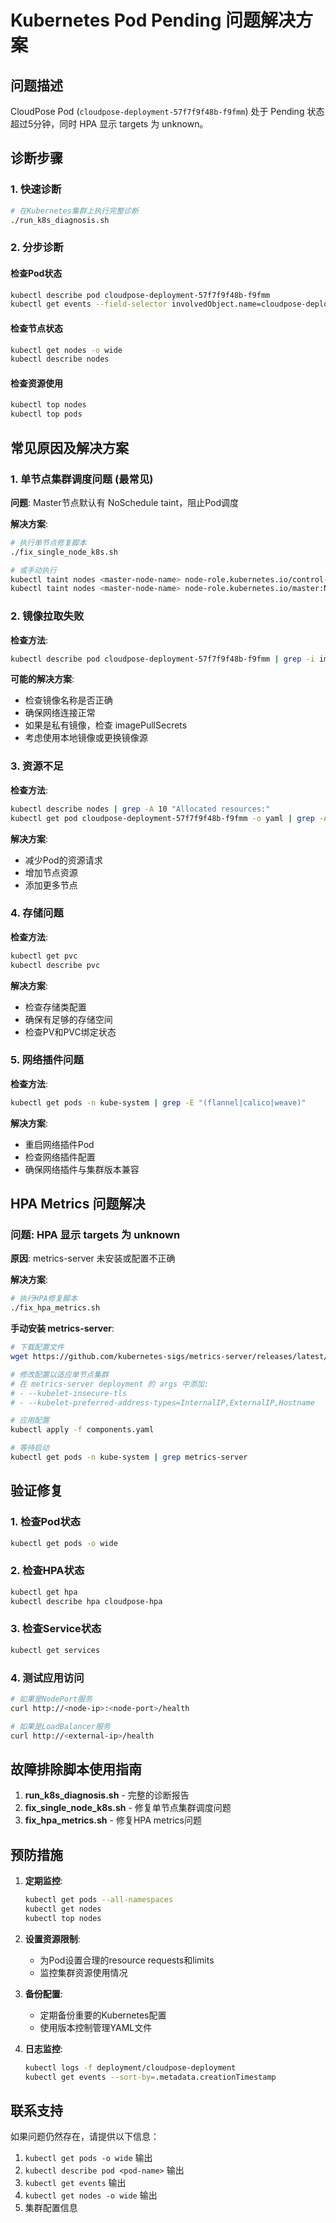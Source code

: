 # Kubernetes Pod Pending 问题解决方案

## 问题描述

CloudPose Pod (`cloudpose-deployment-57f7f9f48b-f9fmm`) 处于 Pending 状态超过5分钟，同时 HPA 显示 targets 为 unknown。

## 诊断步骤

### 1. 快速诊断

```bash
# 在Kubernetes集群上执行完整诊断
./run_k8s_diagnosis.sh
```

### 2. 分步诊断

#### 检查Pod状态
```bash
kubectl describe pod cloudpose-deployment-57f7f9f48b-f9fmm
kubectl get events --field-selector involvedObject.name=cloudpose-deployment-57f7f9f48b-f9fmm
```

#### 检查节点状态
```bash
kubectl get nodes -o wide
kubectl describe nodes
```

#### 检查资源使用
```bash
kubectl top nodes
kubectl top pods
```

## 常见原因及解决方案

### 1. 单节点集群调度问题 (最常见)

**问题**: Master节点默认有 NoSchedule taint，阻止Pod调度

**解决方案**:
```bash
# 执行单节点修复脚本
./fix_single_node_k8s.sh

# 或手动执行
kubectl taint nodes <master-node-name> node-role.kubernetes.io/control-plane:NoSchedule-
kubectl taint nodes <master-node-name> node-role.kubernetes.io/master:NoSchedule-
```

### 2. 镜像拉取失败

**检查方法**:
```bash
kubectl describe pod cloudpose-deployment-57f7f9f48b-f9fmm | grep -i image
```

**可能的解决方案**:
- 检查镜像名称是否正确
- 确保网络连接正常
- 如果是私有镜像，检查 imagePullSecrets
- 考虑使用本地镜像或更换镜像源

### 3. 资源不足

**检查方法**:
```bash
kubectl describe nodes | grep -A 10 "Allocated resources:"
kubectl get pod cloudpose-deployment-57f7f9f48b-f9fmm -o yaml | grep -A 10 resources:
```

**解决方案**:
- 减少Pod的资源请求
- 增加节点资源
- 添加更多节点

### 4. 存储问题

**检查方法**:
```bash
kubectl get pvc
kubectl describe pvc
```

**解决方案**:
- 检查存储类配置
- 确保有足够的存储空间
- 检查PV和PVC绑定状态

### 5. 网络插件问题

**检查方法**:
```bash
kubectl get pods -n kube-system | grep -E "(flannel|calico|weave)"
```

**解决方案**:
- 重启网络插件Pod
- 检查网络插件配置
- 确保网络插件与集群版本兼容

## HPA Metrics 问题解决

### 问题: HPA 显示 targets 为 unknown

**原因**: metrics-server 未安装或配置不正确

**解决方案**:
```bash
# 执行HPA修复脚本
./fix_hpa_metrics.sh
```

**手动安装 metrics-server**:
```bash
# 下载配置文件
wget https://github.com/kubernetes-sigs/metrics-server/releases/latest/download/components.yaml

# 修改配置以适应单节点集群
# 在 metrics-server deployment 的 args 中添加:
# - --kubelet-insecure-tls
# - --kubelet-preferred-address-types=InternalIP,ExternalIP,Hostname

# 应用配置
kubectl apply -f components.yaml

# 等待启动
kubectl get pods -n kube-system | grep metrics-server
```

## 验证修复

### 1. 检查Pod状态
```bash
kubectl get pods -o wide
```

### 2. 检查HPA状态
```bash
kubectl get hpa
kubectl describe hpa cloudpose-hpa
```

### 3. 检查Service状态
```bash
kubectl get services
```

### 4. 测试应用访问
```bash
# 如果是NodePort服务
curl http://<node-ip>:<node-port>/health

# 如果是LoadBalancer服务
curl http://<external-ip>/health
```

## 故障排除脚本使用指南

1. **run_k8s_diagnosis.sh** - 完整的诊断报告
2. **fix_single_node_k8s.sh** - 修复单节点集群调度问题
3. **fix_hpa_metrics.sh** - 修复HPA metrics问题

## 预防措施

1. **定期监控**:
   ```bash
   kubectl get pods --all-namespaces
   kubectl get nodes
   kubectl top nodes
   ```

2. **设置资源限制**:
   - 为Pod设置合理的resource requests和limits
   - 监控集群资源使用情况

3. **备份配置**:
   - 定期备份重要的Kubernetes配置
   - 使用版本控制管理YAML文件

4. **日志监控**:
   ```bash
   kubectl logs -f deployment/cloudpose-deployment
   kubectl get events --sort-by=.metadata.creationTimestamp
   ```

## 联系支持

如果问题仍然存在，请提供以下信息：
1. `kubectl get pods -o wide` 输出
2. `kubectl describe pod <pod-name>` 输出
3. `kubectl get events` 输出
4. `kubectl get nodes -o wide` 输出
5. 集群配置信息